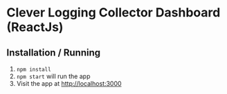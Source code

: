 Clever Logging Collector Dashboard
(ReactJs)
================================

Installation / Running
----------------------

1. `npm install`
2. `npm start` will run the app
3. Visit the app at [http://localhost:3000](http://localhost:3000)
